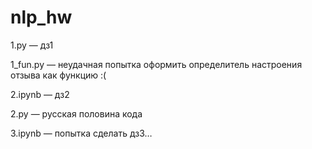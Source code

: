 # nlp_hw
1.py — дз1

1_fun.py — неудачная попытка оформить определитель настроения отзыва как функцию :(

2.ipynb — дз2

2.py — русская половина кода

3.ipynb — попытка сделать дз3…
